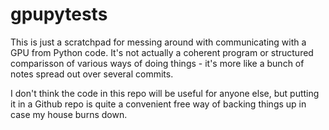 # gpupytests

This is just a scratchpad for messing around with communicating with a GPU from 
Python code. It's not actually a coherent program or structured comparisson of
various ways of doing things - it's more like a bunch of notes spread out over
several commits.

I don't think the code in this repo will be useful for anyone else, but putting
it in a Github repo is quite a convenient free way of backing things up in case
my house burns down.
